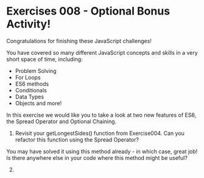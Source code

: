 # Exercises 008 - Optional Bonus Activity!

Congratulations for finishing these JavaScript challenges!

You have covered so many different JavaScript concepts and skills in a very short space of time, including:
- Problem Solving
- For Loops
- ES6 methods
- Conditionals
- Data Types
- Objects
and more!


In this exercise we would like you to take a look at two new features of ES6, the Spread Operator and Optional Chaining.

1. Revisit your getLongestSides() function from Exercise004. Can you refactor this function using the Spread Operator?

You may have solved it using this method already - in which case, great job! Is there anywhere else in your code where this method might be useful?

2. 
